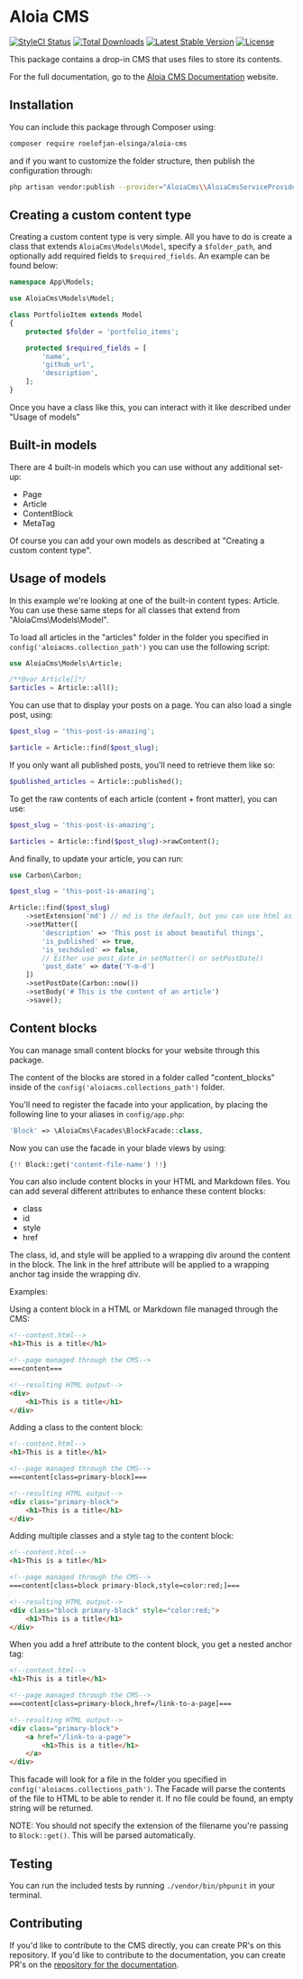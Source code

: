 # Aloia CMS

[![StyleCI Status](https://github.styleci.io/repos/192778142/shield)](https://github.styleci.io/repos/192778142)
[![Total Downloads](https://poser.pugx.org/roelofjan-elsinga/aloia-cms/downloads)](https://packagist.org/packages/roelofjan-elsinga/aloia-cms)
[![Latest Stable Version](https://poser.pugx.org/roelofjan-elsinga/aloia-cms/v/stable)](https://packagist.org/packages/roelofjan-elsinga/aloia-cms)
[![License](https://poser.pugx.org/roelofjan-elsinga/aloia-cms/license)](https://packagist.org/packages/roelofjan-elsinga/aloia-cms)

This package contains a drop-in CMS that uses files to store its contents.

For the full documentation, go to the [Aloia CMS Documentation](https://aloiacms.com/documentation) website.

## Installation

You can include this package through Composer using:

```bash
composer require roelofjan-elsinga/aloia-cms
```

and if you want to customize the folder structure, then publish the configuration through:

```bash
php artisan vendor:publish --provider="AloiaCms\\AloiaCmsServiceProvider"
```

## Creating a custom content type

Creating a custom content type is very simple. All you have to do is create a class that extends ``AloiaCms\Models\Model``, 
specify a ``$folder_path``, and optionally add required fields to ``$required_fields``. An example can be found below:

```php
namespace App\Models;

use AloiaCms\Models\Model;

class PortfolioItem extends Model
{
    protected $folder = 'portfolio_items';

    protected $required_fields = [
        'name',
        'github_url',
        'description',
    ];
}
```

Once you have a class like this, you can interact with it like described under "Usage of models"

## Built-in models

There are 4 built-in models which you can use without any additional set-up:
- Page
- Article
- ContentBlock
- MetaTag

Of course you can add your own models as described at "Creating a custom content type".

## Usage of models

In this example we're looking at one of the built-in content types: Article. 
You can use these same steps for all classes that extend from "AloiaCms\Models\Model".


To load all articles in the "articles" folder in the folder you specified in 
``config('aloiacms.collection_path')`` you can use the following script:

```php
use AloiaCms\Models\Article;

/**@var Article[]*/
$articles = Article::all();
```

You can use that to display your posts on a page. You can also load a single post, using:

```php
$post_slug = 'this-post-is-amazing';

$article = Article::find($post_slug);
```

If you only want all published posts, you'll need to retrieve them like so:

```php
$published_articles = Article::published();
```

To get the raw contents of each article (content + front matter), you can use:

```php
$post_slug = 'this-post-is-amazing';

$articles = Article::find($post_slug)->rawContent();
```

And finally, to update your article, you can run:

```php
use Carbon\Carbon;

$post_slug = 'this-post-is-amazing';

Article::find($post_slug)
    ->setExtension('md') // md is the default, but you can use html as well.
    ->setMatter([
        'description' => 'This post is about beautiful things',
        'is_published' => true,
        'is_sechduled' => false,
        // Either use post_date in setMatter() or setPostDate()
        'post_date' => date('Y-m-d')
    ])
    ->setPostDate(Carbon::now())
    ->setBody('# This is the content of an article')
    ->save();
```

## Content blocks

You can manage small content blocks for your website through this package.

The content of the blocks are stored in a folder called "content_blocks" 
inside of the ``config('aloiacms.collections_path')`` folder.

You'll need to register the facade into your application, by placing the following 
line to your aliases in ``config/app.php``:

```php
'Block' => \AloiaCms\Facades\BlockFacade::class,
```

Now you can use the facade in your blade views by using:

```php
{!! Block::get('content-file-name') !!}
```

You can also include content blocks in your HTML and Markdown files. You can add several different attributes 
to enhance these content blocks:

- class
- id
- style
- href

The class, id, and style will be applied to a wrapping div around the content in the block.
The link in the href attribute will be applied to a wrapping anchor tag inside the wrapping div.

Examples:

Using a content block in a HTML or Markdown file managed through the CMS:

```html
<!--content.html-->
<h1>This is a title</h1>

<!--page managed through the CMS-->
===content===

<!--resulting HTML output-->
<div>
    <h1>This is a title</h1>
</div>
```

Adding a class to the content block:

```html
<!--content.html-->
<h1>This is a title</h1>

<!--page managed through the CMS-->
===content[class=primary-block]===

<!--resulting HTML output-->
<div class="primary-block">
    <h1>This is a title</h1>
</div>
```

Adding multiple classes and a style tag to the content block:

```html
<!--content.html-->
<h1>This is a title</h1>

<!--page managed through the CMS-->
===content[class=block primary-block,style=color:red;]===

<!--resulting HTML output-->
<div class="block primary-block" style="color:red;">
    <h1>This is a title</h1>
</div>
```

When you add a href attribute to the content block, you get a nested anchor tag:
```html
<!--content.html-->
<h1>This is a title</h1>

<!--page managed through the CMS-->
===content[class=primary-block,href=/link-to-a-page]===

<!--resulting HTML output-->
<div class="primary-block">
    <a href="/link-to-a-page">
        <h1>This is a title</h1>
    </a>
</div>
```

This facade will look for a file in the folder you specified in 
``config('aloiacms.collections_path')``. 
The Facade will parse the contents of the file to HTML to be able to render it. 
If no file could be found, an empty string will be returned.

NOTE: You should not specify the extension of the filename you're passing to ``Block::get()``.
This will be parsed automatically.

## Testing

You can run the included tests by running ``./vendor/bin/phpunit`` in your terminal.

## Contributing
If you'd like to contribute to the CMS directly, you can create PR's on this repository. 
If you'd like to contribute to the documentation, you can create PR's on the [repository for the documentation](https://github.com/roelofjan-elsinga/aloia-cms-website).
